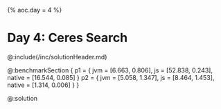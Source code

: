 {%
aoc.day = 4
%}

# Day 4: Ceres Search

@:include(/inc/solutionHeader.md)

@:benchmarkSection {
    p1 = {
        jvm = [6.663, 0.806],
        js = [52.838, 0.243],
        native = [16.544, 0.085]
    }
    p2 = {
        jvm = [5.058, 1.347],
        js = [8.464, 1.453],
        native = [1.314, 0.006]
    }
}

@:solution
